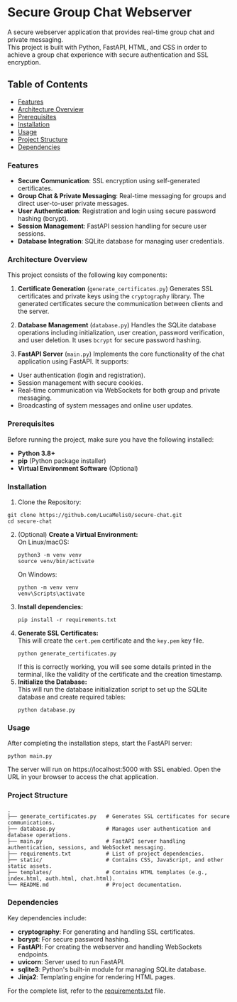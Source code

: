 # **Secure Group Chat Webserver**
A secure webserver application that provides real-time group chat and private messaging.<br>
This project is built with Python, FastAPI, HTML, and CSS in order to achieve a group chat experience with secure authentication and SSL encryption.

## **Table of Contents**

- [Features](#features)
- [Architecture Overview](#architecture-overview)
- [Prerequisites](#prerequisites)
- [Installation](#installation)
- [Usage](#usage)
- [Project Structure](#project-structure)
- [Dependencies](#dependencies)

### **Features**
- **Secure Communication**: SSL encryption using self-generated certificates.
- **Group Chat & Private Messaging**: Real-time messaging for groups and direct user-to-user private messages.
- **User Authentication**: Registration and login using secure password hashing (bcrypt).
- **Session Management**: FastAPI session handling for secure user sessions.
- **Database Integration**: SQLite database for managing user credentials.

### Architecture Overview
This project consists of the following key components:

1. **Certificate Generation** (`generate_certificates.py`)
Generates SSL certificates and private keys using the `cryptography` library. The generated certificates secure the communication between clients and the server.

2. **Database Management** (`database.py`)
Handles the SQLite database operations including initialization, user creation, password verification, and user deletion. It uses `bcrypt` for secure password hashing.

3. **FastAPI Server** (`main.py`)
Implements the core functionality of the chat application using FastAPI.
It supports:
  - User authentication (login and registration).
  - Session management with secure cookies.
  - Real-time communication via WebSockets for both group and private messaging.
  - Broadcasting of system messages and online user updates.

### Prerequisites
Before running the project, make sure you have the following installed:

  - **Python 3.8+**
  - **pip** (Python package installer)
  - **Virtual Environment Software** (Optional)

### Installation
1. Clone the Repository:
  ```
  git clone https://github.com/LucaMelis0/secure-chat.git
  cd secure-chat
  ```
2. (Optional) **Create a Virtual Environment:**
   <br>On Linux/macOS:
   ```
   python3 -m venv venv
   source venv/bin/activate
   ```
   On Windows:
   ```
   python -m venv venv
   venv\Scripts\activate
   ```
3. **Install dependencies:**
   ```
   pip install -r requirements.txt
   ```
4. **Generate SSL Certificates:**
   <br>This will create the `cert.pem` certificate and the `key.pem` key file.
   ```
   python generate_certificates.py
   ```
   If this is correctly working, you will see some details printed in the terminal, like the validity of the certificate and the creation timestamp.
5. **Initialize the Database:**
   <br>This will run the database initialization script to set up the SQLite database and create required tables:
   ```
   python database.py
   ```

### Usage
After completing the installation steps, start the FastAPI server:
  ```
  python main.py
  ```
  The server will run on https://localhost:5000 with SSL enabled. Open the URL in your browser to access the chat application.

### Project Structure
  ```
  .
  ├── generate_certificates.py   # Generates SSL certificates for secure communications.
  ├── database.py                # Manages user authentication and database operations.
  ├── main.py                    # FastAPI server handling authentication, sessions, and WebSocket messaging.
  ├── requirements.txt           # List of project dependencies.
  ├── static/                    # Contains CSS, JavaScript, and other static assets.
  ├── templates/                 # Contains HTML templates (e.g., index.html, auth.html, chat.html).
  └── README.md                  # Project documentation.

  ```

### Dependencies
Key dependencies include:
  - **cryptography**: For generating and handling SSL certificates.
  - **bcrypt**: For secure password hashing.
  - **FastAPI**: For creating the webserver and handling WebSockets endpoints.
  - **uvicorn**: Server used to run FastAPI.
  - **sqlite3**: Python's built-in module for managing SQLite database.
  - **Jinja2**: Templating engine for rendering HTML pages.<br>
  
  For the complete list, refer to the [requirements.txt](requirements.txt) file.

